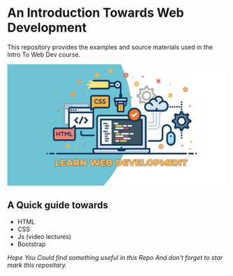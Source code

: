 # An Introduction Towards Web Development
This repository provides the examples and source materials used in the Intro To Web Dev course.

<img src="web.jpg">

##  A Quick guide towards

- HTML
- CSS
- Js (video lectures)
- Bootstrap

*Hope You Could find something useful in this Repo And don't forget to star mark this repositary.*
